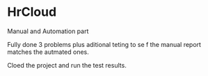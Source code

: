 # HrCloud
Manual and Automation part

Fully done 3 problems plus aditional teting to se f the manual report matches the autmated ones.

Cloed the project and run the test results.
